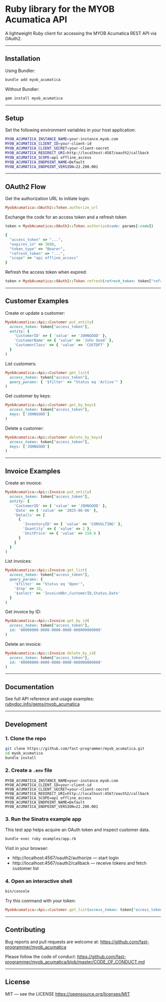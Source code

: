# Ruby library for the MYOB Acumatica API

A lightweight Ruby client for accessing the MYOB Acumatica REST API via OAuth2.

---

## Installation

Using Bundler:

```bash
bundle add myob_acumatica
```

Without Bundler:

```bash
gem install myob_acumatica
```

---

## Setup

Set the following environment variables in your host application:

```bash
MYOB_ACUMATICA_INSTANCE_NAME=your-instance.myob.com
MYOB_ACUMATICA_CLIENT_ID=your-client-id
MYOB_ACUMATICA_CLIENT_SECRET=your-client-secret
MYOB_ACUMATICA_REDIRECT_URI=http://localhost:4567/oauth2/callback
MYOB_ACUMATICA_SCOPE=api offline_access
MYOB_ACUMATICA_ENDPOINT_NAME=Default
MYOB_ACUMATICA_ENDPOINT_VERSION=22.200.001
```

---

## OAuth2 Flow

Get the authorization URL to initiate login:

```ruby
MyobAcumatica::OAuth2::Token.authorize_url
```

Exchange the code for an access token and a refresh token

```ruby
token = MyobAcumatica::OAuth2::Token.authorize(code: params[:code])
```

```ruby
{
  "access_token" => "...",
  "expires_in" => 3600,
  "token_type" => "Bearer",
  "refresh_token" => "...",
  "scope" => "api offline_access"
}
```

Refresh the access token when expired:

```ruby
token = MyobAcumatica::OAuth2::Token.refresh(refresh_token: token["refresh_token"])
```

---

## Customer Examples

Create or update a customer:

```ruby
MyobAcumatica::Api::Customer.put_entity(
  access_token: token["access_token"],
  entity: {
    'CustomerID' => { 'value' => 'JOHNGOOD' },
    'CustomerName' => { 'value' => 'John Good' },
    'CustomerClass' => { 'value' => 'CUSTDFT' }
  }
)
```

List customers:

```ruby
MyobAcumatica::Api::Customer.get_list(
  access_token: token["access_token"],
  query_params: { '$filter' => "Status eq 'Active'" }
)
```

Get customer by keys:

```ruby
MyobAcumatica::Api::Customer.get_by_keys(
  access_token: token["access_token"],
  keys: ['JOHNGOOD']
)
```

Delete a customer:

```ruby
MyobAcumatica::Api::Customer.delete_by_keys(
  access_token: token["access_token"],
  keys: ['JOHNGOOD']
)
```

---

## Invoice Examples

Create an invoice:

```ruby
MyobAcumatica::Api::Invoice.put_entity(
  access_token: token["access_token"],
  entity: {
    'CustomerID' => { 'value' => 'JOHNGOOD' },
    'Date' => { 'value' => '2025-06-06' },
    'Details' => [
      {
        'InventoryID' => { 'value' => 'CONSULTING' },
        'Quantity' => { 'value' => 2 },
        'UnitPrice' => { 'value' => 150.0 }
      }
    ]
  }
)
```

List invoices:

```ruby
MyobAcumatica::Api::Invoice.get_list(
  access_token: token["access_token"],
  query_params: {
    '$filter' => "Status eq 'Open'",
    '$top' => 10,
    '$select' => 'InvoiceNbr,CustomerID,Status,Date'
  }
)
```

Get invoice by ID:

```ruby
MyobAcumatica::Api::Invoice.get_by_id(
  access_token: token["access_token"],
  id: '00000000-0000-0000-0000-000000000000'
)
```

Delete an invoice:

```ruby
MyobAcumatica::Api::Invoice.delete_by_id(
  access_token: token["access_token"],
  id: '00000000-0000-0000-0000-000000000000'
)
```

---

## Documentation

See full API reference and usage examples: [rubydoc.info/gems/myob_acumatica](https://www.rubydoc.info/gems/myob_acumatica)

---

## Development

### 1. Clone the repo

```bash
git clone https://github.com/fast-programmer/myob_acumatica.git
cd myob_acumatica
bundle install
```

### 2. Create a `.env` file

```env
MYOB_ACUMATICA_INSTANCE_NAME=your-instance.myob.com
MYOB_ACUMATICA_CLIENT_ID=your-client-id
MYOB_ACUMATICA_CLIENT_SECRET=your-client-secret
MYOB_ACUMATICA_REDIRECT_URI=http://localhost:4567/oauth2/callback
MYOB_ACUMATICA_SCOPE=api offline_access
MYOB_ACUMATICA_ENDPOINT_NAME=Default
MYOB_ACUMATICA_ENDPOINT_VERSION=22.200.001
```

### 3. Run the Sinatra example app

This test app helps acquire an OAuth token and inspect customer data.

```bash
bundle exec ruby examples/app.rb
```

Visit in your browser:

- http://localhost:4567/oauth2/authorize — start login
- http://localhost:4567/oauth2/callback — receive tokens and fetch customer list

### 4. Open an interactive shell

```bash
bin/console
```

Try this command with your token:

```ruby
MyobAcumatica::Api::Customer.get_list(access_token: token["access_token"])
```

---

## Contributing

Bug reports and pull requests are welcome at:
https://github.com/fast-programmer/myob_acumatica

Please follow the code of conduct:
https://github.com/fast-programmer/myob_acumatica/blob/master/CODE_OF_CONDUCT.md

---

## License

MIT — see the LICENSE
https://opensource.org/licenses/MIT
